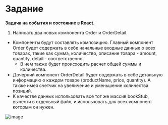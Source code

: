 # Задание
**Задача на события и состояние в React.**

1. Написать два новых компонента Order и OrderDetail.
- Компоненты будут составлять композицию. Главный компонент Order будет содержать в себе начальные входные данные о всех товарах, такие как сумма, количество, описание товара - amount, quantity, detail - соответственно.
    - В нем также будет происходить расчет общей суммы и количества.
- Дочерний компонент OrderDetail будет содержать в себе детальную информацию о каждом товаре (productName, price, quantity). А также имея счетчик на увеличение и уменьшение количества позиций.
- К качестве данных использовать всё тот же массив bookStub, вынести в отдельный файл, и использовать для всех компонент которым он нужен.

![image](https://user-images.githubusercontent.com/103576500/173664163-d00f3b0d-f02c-49aa-826c-51e6dd435807.png)
